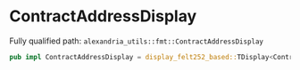 # ContractAddressDisplay

Fully qualified path: `alexandria_utils::fmt::ContractAddressDisplay`

```rust
pub impl ContractAddressDisplay = display_felt252_based::TDisplay<ContractAddress>;
```

